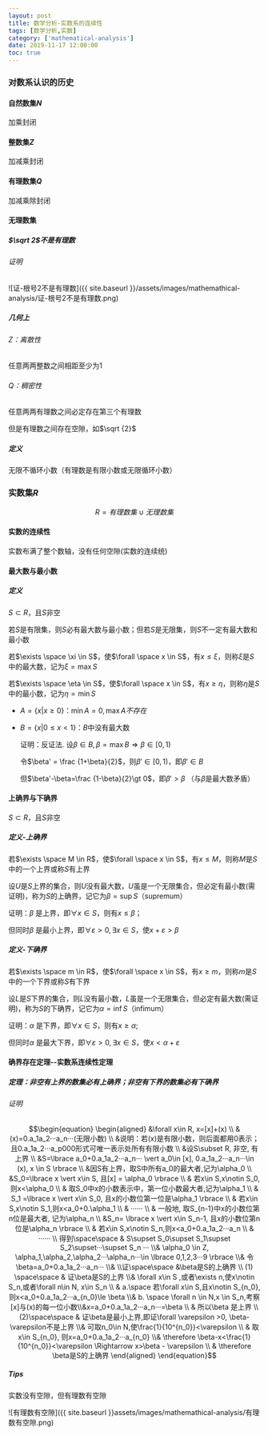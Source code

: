 ```yaml
---
layout: post
title: 数学分析-实数系的连续性
tags: [数学分析,实数]
category: ['mathematical-analysis']
date: 2019-11-17 12:00:00
toc: true
---
```


### 对数系认识的历史

#### 自然数集$N$

加乘封闭

#### 整数集$Z$

加减乘封闭

#### 有理数集$Q$

加减乘除封闭

#### 无理数集

##### $\sqrt 2$不是有理数

###### 证明 

![证-根号2不是有理数]({{ site.baseurl }}/assets/images/mathemathical-analysis/证-根号2不是有理数.png)

##### 几何上

###### $Z$：离散性

任意两两整数之间相距至少为1

###### $Q$：稠密性

任意两两有理数之间必定存在第三个有理数

但是有理数之间存在空隙，如$\sqrt {2}$

##### 定义

无限不循环小数（有理数是有限小数或无限循环小数）

### 实数集$R$

$$R=有理数集 \cup 无理数集$$

#### 实数的连续性

实数布满了整个数轴，没有任何空隙(实数的连续统)

#### 最大数与最小数

##### 定义

$S\subset R$，且$S$非空

若$S$是有限集，则$S$必有最大数与最小数；但若$S$是无限集，则$S$不一定有最大数和最小数

若$\exists \space \xi \in S$，使$\forall \space x \in S$，有$x \le \xi$，则称$\xi$是$S$中的最大数，记为$\xi=\max S$

若$\exists \space \eta \in S$，使$\forall \space x \in S$，有$x \ge \eta$，则称$\eta$是$S$中的最小数，记为$\eta=\min S$

- $A = \lbrace x\vert x\ge0 \rbrace$：$\min A =0, \max A 不存在$

- $B = \lbrace x\vert 0\le x \lt 1 \rbrace$：$B$中没有最大数

  证明：反证法. 设$\beta \in B, \beta = \max B \Rightarrow \beta \in [0,1)$

  令$\beta' = \frac {1+\beta}{2}$，则$\beta' \in [0,1)$，即$\beta' \in B$

  但$\beta'-\beta=\frac {1-\beta}{2}\gt 0$，即$\beta' > \beta$ （与$\beta$是最大数矛盾）

#### 上确界与下确界

$S\subset R$，且$S$非空

##### 定义-上确界

若$\exists \space M \in R$，使$\forall \space x \in S$，有$x \le M$，则称$M$是$S$中的一个上界或称$S$有上界

设$U$是$S$上界的集合，则$U$没有最大数，$U$虽是一个无限集合，但必定有最小数(需证明)，称为$S$的上确界，记它为$\beta =\sup S$（supremum）

证明：$\beta$ 是上界，即$\forall x \in S$，则有$x\le \beta$；

但同时$\beta$ 是最小上界，即$\forall \varepsilon \gt 0, \exists x \in S$，使$x+\varepsilon \gt \beta$

##### 定义-下确界

若$\exists \space m \in R$，使$\forall \space x \in S$，有$x \ge m$，则称$m$是$S$中的一个下界或称$S$有下界

设$L$是$S$下界的集合，则$L$没有最小数，$L$虽是一个无限集合，但必定有最大数(需证明)，称为$S$的下确界，记它为$\alpha =\inf S$（infimum）

证明：$\alpha$ 是下界，即$\forall x \in S$，则有$x\ge \alpha$;

但同时$\alpha$ 是最大下界，即$\forall \varepsilon \gt 0, \exists x \in S$，使$x \lt \alpha + \varepsilon$

#### 确界存在定理--实数系连续性定理

##### 定理：非空有上界的数集必有上确界；非空有下界的数集必有下确界

###### 证明

$$\begin{equation} \begin{aligned} &\forall x\in R, x=[x]+(x) \\ & (x)=0.a_1a_2···a_n···(无限小数) \\ &说明：若(x)是有限小数，则后面都用0表示；且0.a_1a_2···a_p000形式可唯一表示处所有有限小数 \\ &设S\subset R, 非空, 有上界 \\ &S=\lbrace a_0+0.a_1a_2···a_n··· \vert a_0\in [x], 0.a_1a_2···a_n···\in (x), x \in S \rbrace \\ &因S有上界，取S中所有a_0的最大者,记为\alpha_0 \\ &S_0=\lbrace x \vert x\in S, 且[x] = \alpha_0 \rbrace \\ & 若x\in S,x\notin S_0,则x<\alpha_0 \\ & 取S_0中x的小数表示中，第一位小数最大者,记为\alpha_1 \\ & S_1 =\lbrace x \vert x\in S_0, 且x的小数位第一位是\alpha_1 \rbrace \\ & 若x\in S,x\notin S_1,则x<a_0+0.\alpha_1 \\ & ······ \\ & 一般地, 取S_{n-1}中x的小数位第n位是最大者, 记为\alpha_n \\ &S_n= \lbrace x \vert x\in S_n-1, 且x的小数位第n位是\alpha_n \rbrace \\ & 若x\in S,x\notin S_n,则x<a_0+0.a_1a_2···a_n \\ & ······ \\ 得到\space\space & S\supset S_0\supset S_1\supset S_2\supset···\supset S_n ··· \\& \alpha_0 \in Z, \alpha_1,\alpha_2,\alpha_2···\alpha_n···\in \lbrace 0,1,2,3···9 \rbrace \\& 令\beta=a_0+0.a_1a_2···a_n··· \\& \\证\space\space &\beta是S的上确界 \\ (1) \space\space & 证\beta是S的上界 \\& \forall x\in S ,或者\exists n,使x\notin S_n,或者\forall n\in N, x\in S_n \\ & a.\space 若\forall x\in S,且x\notin S_{n_0},则x<a_0+0.a_1a_2···a_{n_0}\le \beta \\&  b. \space \forall n \in N,x \in S_n,考察[x]与(x)的每一位小数\\&x=a_0+0.a_1a_2···a_n···=\beta \\ & 所以\beta 是上界 \\ (2)\space\space & 证\beta是最小上界,即证\forall \varepsilon >0, \beta-\varepsilon不是上界 \\& 可取n_0\in N,使\frac{1}{10^{n_0}}<\varepsilon \\ & 取x\in S_{n_0}, 则x=a_0+0.a_1a_2···a_{n_0} \\& \therefore \beta-x<\frac{1}{10^{n_0}}<\varepsilon \Rightarrow x>\beta - \varepsilon \\ & \therefore \beta是S的上确界 \end{aligned} \end{equation}$$

##### Tips

实数没有空隙，但有理数有空隙

![有理数有空隙]({{ site.baseurl }}assets/images/mathemathical-analysis/有理数有空隙.png)